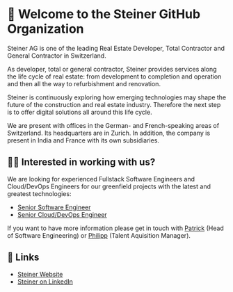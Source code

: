 # 👋 Welcome to the Steiner GitHub Organization

Steiner AG is one of the leading Real Estate Developer, Total Contractor and General Contractor in Switzerland.

As developer, total or general contractor, Steiner provides services along the life cycle of real estate: from development to completion and operation and then all the way to refurbishment and renovation.

Steiner is continuously exploring how emerging technologies may shape the future of the construction and real estate industry. Therefore the next step is to offer digital solutions all around this life cycle.

We are present with offices in the German- and French-speaking areas of Switzerland. Its headquarters are in Zurich. In addition, the company is present in India and France with its own subsidiaries.

## 👩‍💻 Interested in working with us?

We are looking for experienced Fullstack Software Engineers and Cloud/DevOps Engineers for our greenfield projects with the latest and greatest technologies:

- [Senior Software Engineer](https://www.steiner.ch/index.php?id=604&sid=265&L=0)
- [Senior Cloud/DevOps Engineer](https://www.steiner.ch/index.php?id=604&sid=268&L=0)

If you want to have more information please get in touch with [Patrick](https://www.linkedin.com/in/patrickvaler/) (Head of Software Engineering) or [Philipp](https://www.linkedin.com/in/philipp-schmidt-a9580a121/) (Talent Aquisition Manager).

## 🔗 Links

- [Steiner Website](https://www.steiner.ch)
- [Steiner on LinkedIn](https://www.linkedin.com/company/steiner-ag/)
